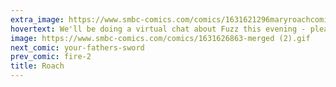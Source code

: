 ```yaml
---
extra_image: https://www.smbc-comics.com/comics/1631621296maryroachcomicsafter.png
hovertext: We'll be doing a virtual chat about Fuzz this evening - please check the below-comic blog for the link.
image: https://www.smbc-comics.com/comics/1631626863-merged (2).gif
next_comic: your-fathers-sword
prev_comic: fire-2
title: Roach
---
```


